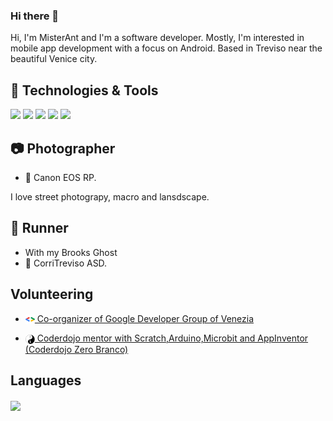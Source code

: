 ### Hi there 👋
Hi, I'm MisterAnt and I'm a software developer.
Mostly, I'm interested in mobile app development with a focus on Android. 
Based in Treviso near the beautiful Venice city.

## 🔧 Technologies & Tools
![](https://img.shields.io/badge/Code-Kotlin-informational?style=flat&logo=kotlin&logoColor=white&color=ff7900)
![](https://img.shields.io/badge/Code-Java-informational?style=flat&logo=java&logoColor=white&color=ff7900)
![](https://img.shields.io/badge/OS-Android-informational?style=flat&logo=android&logoColor=white&color=ff7900)
![](https://img.shields.io/badge/Editor-IntelliJ_IDEA-informational?style=flat&logo=intellij-idea&logoColor=white&color=ff7900)
![](https://img.shields.io/badge/Editor-Android_Studio-informational?style=flat&logo=android-studio&logoColor=white&color=ff7900)

## 📷 Photographer
- 💞  Canon EOS RP.

I love street photograpy, macro and lansdscape.


## 🏃 Runner
- With my Brooks Ghost
- 💙 CorriTreviso ASD.

## Volunteering
- <a href="https://gdg.community.dev/gdg-venezia"><img align="center" src="https://github.com/MisterAnt92/misterAnt92/blob/main/gdg25.png" width="15px"> Co-organizer of Google Developer Group of Venezia</a><br>

- <a href="https://coderdojozerobranco.wordpress.com/"><img align="center" src="https://github.com/MisterAnt92/misterAnt92/blob/main/coder-dojo-ireland-logo25.png" width="15px"> Coderdojo mentor with Scratch,Arduino,Microbit and AppInventor (Coderdojo Zero Branco)</a><br>

## Languages
<!-- Most used languages -->
<a href="https://github.com/MisterAnt92">
  <img align="center" src="https://github-readme-stats.vercel.app/api/top-langs/?username=MisterAnt92&title_color=ffffff&text_color=c9cacc&icon_color=ff7900&bg_color=1d1f21" />
</a>

<!--
**MisterAnt92/misterAnt92** is a ✨ _special_ ✨ repository because its `README.md` (this file) appears on your GitHub profile.

Here are some ideas to get you started:

- 🔭 I’m currently working on ...
- 🌱 I’m currently learning ...
- 👯 I’m looking to collaborate on ...
- 🤔 I’m looking for help with ...
- 💬 Ask me about ...
- 📫 How to reach me: ...
- 😄 Pronouns: ...
- ⚡ Fun fact: ...
-->
